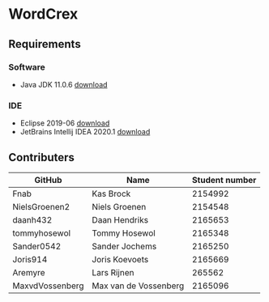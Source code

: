 # WordCrex

## Requirements

### Software

- Java JDK 11.0.6 [download](https://www.oracle.com/java/technologies/javase-jdk11-downloads.html)

### IDE

- Eclipse 2019-06 [download](https://www.eclipse.org/downloads/packages/release/2019-06/r)
- JetBrains Intellij IDEA 2020.1 [download](https://www.jetbrains.com/idea/)

## Contributers

| GitHub          | Name                  | Student number |
|-----------------|-----------------------|----------------|
| Fnab            | Kas Brock             | 2154992        |
| NielsGroenen2   | Niels Groenen         | 2154548        |
| daanh432        | Daan Hendriks         | 2165653        |
| tommyhosewol    | Tommy Hosewol         | 2165348        |
| Sander0542      | Sander Jochems        | 2165250        |
| Joris914        | Joris Koevoets        | 2165669        |
| Aremyre         | Lars Rijnen           | 265562         |
| MaxvdVossenberg | Max van de Vossenberg | 2165096        |
